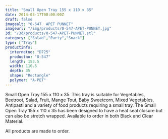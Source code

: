 ```yaml
---
title: "Small Open Tray 155 x 110 x 35"
date: 2014-03-17T00:00:00Z
draft: false
imagealt: "0-547  APET PUNNET"
imageurl: "/img/products/0-547-APET-PUNNET.jpg"
3d: "/3d/products/0-547-APET-PUNNET.stl"
category: ["Salad","Party","Snack"]
type: ["Tray"]
productinfo:
  internetno: "D725"
  productno: "0-547"
  length: 153.5
  width: 110.5
  depth: 35
  shape: "Rectangle"
  polymer: "A-PET"
---
```

Small Open Tray 155 x 110 x 35. This tray is suitable for Vegetables, Beetroot, Salad, Fruit, Mange Tout, Baby Sweetcorn, Mixed Vegetables, Antipasti and a variety of food products requiring a small tray. The Small Open Tray 155 x 110 x 35 has been designed to have a heat seal closure but can also be stretch wrapped. Available to order in both Black and Clear Material.

All products are made to order.